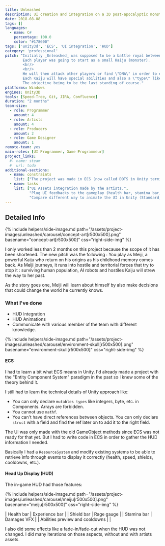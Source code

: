 ```yaml
---
title: Unleashed
description: UI creation and integration on a 3D post-apocalyptic monsters open world.
date: 2018-08-08
tags: []
languages:
  - name: C#
    percentage: 100.0
    color: "#178600"
tags: ['unity3d', 'ECS', 'UI integration', 'HUD']
category: 'professional'
pitch: "Initially _Unleashed_ was supposed to be a battle royal between monsters in a 3D post-apocalyptic world. 
        Each player was going to start as a small Kaiju (monster). 
        <br/>
        <br/>
        He will then attack other players or find \"DNA\" in order to evolve and become stronger. 
        Each Kaiju will have special abilities and also a \"type\" like tank, bruiser, etc.
        The objective being to be the last standing of course."
platforms: Windows
engines: Unity3D
tools: [Speed-Tree, Git, JIRA, Confluence]
duration: "2 months"
team-size:
  - role: Programmer
    amount: 4
  - role: Artists
    amount: 4
  - role: Producers
    amount: 2
  - role: Game Designer
    amount: 1
remote-team: yes
main-roles: [UI Programmer, Game Programmeur]
project_links:
  #- name: steam
  #  url: todo
additional-sections:
  - name: constraints
    list: ["The project was made in ECS (now called DOTS in Unity terminology)"]
  - name: tasks
    list: ["UI Assets integration made by the artists.",
           "Plug UI feedbacks to the gameplay (health bar, stamina bar, etc.)",
           "Compare different way to animate the UI in Unity (Standard, Unity-UI-Extensions, render texture)."]
---
```

<!---
Gregoire Boiron <gregoire.boiron@gmail.com>
Copyright (c) 2018-2019 Gregoire Boiron  All Rights Reserved.
--->

Detailed Info
--------------------
{% include helpers/side-image.md path="/assets/project-images/unleashed/carousel/concept-art[r500x500].png" basename="concept-art[r500x500]" css="right-side-img" %}

I only worked less than 2 months on this project because the scope of it has been shortened.
The new pitch was the following :
You play as Meiji, a powerful Kaiju who return on his origins as his childhood memory comes back.
As Meiji journeys, it runs into hostile and territorial forces that try to stop it :
surviving human population, AI robots and hostiles Kaiju will strew the way to her past. 
  
As the story goes one, Meiji will learn about himself by also make decisions that could change the world he currently knows.

### What I've done

* HUD Integration
* HUD Animations
* Communicate with various member of the team with different knowledge.

{% include helpers/side-image.md path="/assets/project-images/unleashed/carousel/environment-skull[r500x500].png" basename="environment-skull[r500x500]" css="right-side-img" %}

#### ECS
I had to learn a bit what ECS means in Unity. 
I'd already made a project with the "Entity Component System" paradigm in the past so I knew some of the theory behind it.

I still had to learn the technical details of Unity approach like: 
- You can only declare `mutables types` like integers, byte, etc. in Components. Arrays are forbidden.
- You cannot use `mathf`.
- You can't have direct references between objects. You can only declare `struct` with a field and find the ref later on to add it to the right field.

The UI was only made with the old GameObject methods since ECS was not ready for that yet. 
But I had to write code in ECS in order to gather the HUD information I needed.

Basically I had a `ResourceSystem` and modify existing systems to be able to retrieve info through events to display it correctly (health, speed, shields, cooldowns, etc.).

#### Head Up Display (HUD)
The in-game HUD had those features:

{% include helpers/side-image.md path="/assets/project-images/unleashed/carousel/meiju[r500x500].png" basename="meiju[r500x500]" css="right-side-img" %}

| Health bar | Experience bar |
| Shield bar | Rage gauge |
| Stamina bar | Damages VFX |
| Abilities preview and cooldowns | |

I also did some effects like a fade-in/fade-out when the HUD was not changed.
I did many iterations on those aspects, without and with artists assets.